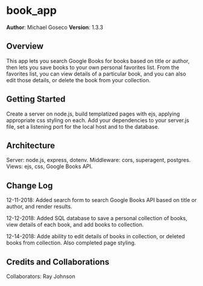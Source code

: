 # book_app

**Author**: Michael Goseco
**Version**: 1.3.3

## Overview
This app lets you search Google Books for books based on title or author, then lets you save books to your own personal favorites list. From the favorites list, you can view details of a particular book, and you can also edit those details, or delete the book from your collection.

## Getting Started
Create a server on node.js, build templatized pages with ejs, applying appropriate css styling on each. Add your dependencies to your server.js file, set a listening port for the local host and to the database.

## Architecture
Server: node.js, express, dotenv. Middleware: cors, superagent, postgres. Views: ejs, css, Google Books API.

## Change Log
12-11-2018: Added search form to search Google Books API based on title or author, and render results.

12-12-2018: Added SQL database to save a personal collection of books, view details of each book, and add books to collection.

12-14-2018: Adde ability to edit details of books in collection, or deleted books from collection. Also completed page styling.

## Credits and Collaborations
Collaborators: Ray Johnson
